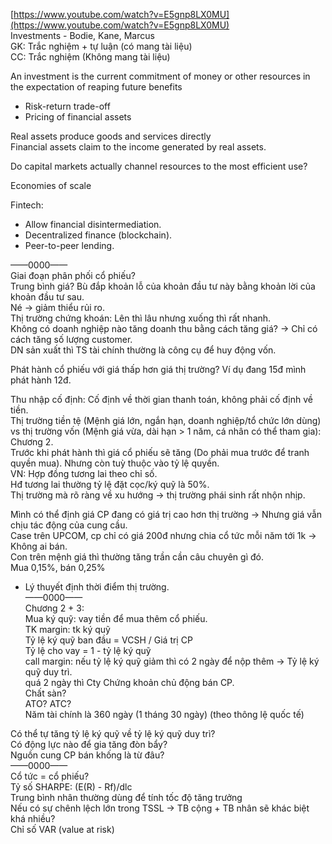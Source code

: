 [https://www.youtube.com/watch?v=E5gnp8LX0MU](https://www.youtube.com/watch?v=E5gnp8LX0MU)  
Investments - Bodie, Kane, Marcus  
GK: Trắc nghiệm + tự luận (có mang tài liệu)  
CC: Trắc nghiệm (Không mang tài liệu)  
  
An investment is the current commitment of money or other resources in the expectation of reaping future benefits  
+ Risk-return trade-off  
+ Pricing of financial assets  
  
Real assets produce goods and services directly  
Financial assets claim to the income generated by real assets.  
  
Do capital markets actually channel resources to the most efficient use?  
  
Economies of scale  
  
Fintech:  
+ Allow financial disintermediation.  
+ Decentralized finance (blockchain).  
+ Peer-to-peer lending.  
  
  
  
——0000——  
Giai đoạn phân phối cổ phiếu?  
Trung bình giá? Bù đắp khoản lỗ của khoản đầu tư này bằng khoản lời của khoản đầu tư sau.  
Né → giảm thiểu rủi ro.  
Thị trường chứng khoán: Lên thì lâu nhưng xuống thì rất nhanh.  
Không có doanh nghiệp nào tăng doanh thu bằng cách tăng giá? → Chỉ có cách tăng số lượng customer.  
DN sản xuất thì TS tài chính thường là công cụ để huy động vốn.  
  
Phát hành cổ phiếu với giá thấp hơn giá thị trường? Ví dụ đang 15đ mình phát hành 12đ.  
  
Thu nhập cố định: Cố định về thời gian thanh toán, không phải cố định về tiền.  
Thị trường tiền tệ (Mệnh giá lớn, ngắn hạn, doanh nghiệp/tổ chức lớn dùng) vs thị trường vốn (Mệnh giá vừa, dài hạn > 1 năm, cá nhân có thể tham gia): Chương 2.  
Trước khi phát hành thì giá cổ phiếu sẽ tăng (Do phải mua trước để tranh quyền mua). Nhưng còn tuỳ thuộc vào tỷ lệ quyền.  
VN: Hợp đồng tương lai theo chỉ số.  
Hđ tương lai thường tỷ lệ đặt cọc/ký quỹ là 50%.  
Thị trường mà rõ ràng về xu hướng → thị trường phái sinh rất nhộn nhịp.  
  
Mình có thể định giá CP đang có giá trị cao hơn thị trường → Nhưng giá vẫn chịu tác động của cung cầu.  
Case trên UPCOM, cp chỉ có giá 200đ nhưng chia cổ tức mỗi năm tới 1k → Không ai bán.  
Con trên mệnh giá thì thường tăng trần cần câu chuyên gì đó.  
Mua 0,15%, bán 0,25%  
+ Lý thuyết định thời điểm thị trường.  
——0000——  
Chương 2 + 3:  
Mua ký quỹ: vay tiền để mua thêm cổ phiếu.  
TK margin: tk ký quỹ  
Tỷ lệ ký quỹ ban đầu = VCSH / Giá trị CP  
Tỷ lệ cho vay = 1 - tỷ lệ ký quỹ  
call margin: nếu tỷ lệ ký quỹ giảm thì có 2 ngày để nộp thêm → Tỷ lệ ký quỹ duy trì.  
quá 2 ngày thì Cty Chứng khoản chủ động bán CP.  
Chất sàn?  
ATO? ATC?  
Năm tài chính là 360 ngày (1 tháng 30 ngày) (theo thông lệ quốc tế)  
  
Có thể tự tăng tỷ lệ ký quỹ về tỷ lệ ký quỹ duy trì?  
Có động lực nào để gia tăng đòn bẩy?  
Nguồn cung CP bán khống là từ đâu?  
——0000——  
Cổ tức = cổ phiếu?  
Tỷ số SHARPE: (E(R) - Rf)/dlc  
Trung bình nhân thường dùng để tính tốc độ tăng trưởng  
Nếu có sự chênh lệch lớn trong TSSL → TB cộng + TB nhân sẽ khác biệt khá nhiều?  
Chỉ số VAR (value at risk)